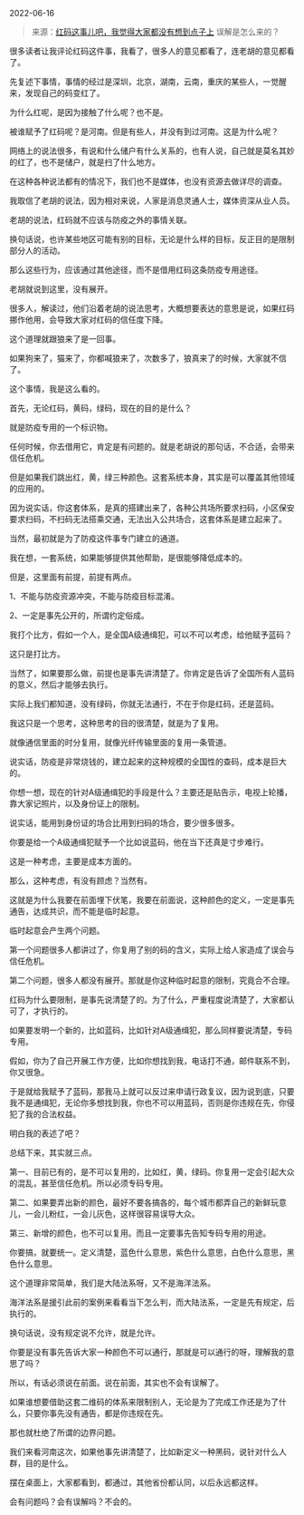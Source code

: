 2022-06-16

> 来源：[红码这事儿吧，我觉得大家都没有想到点子上](http://mp.weixin.qq.com/s?__biz=MzU3NDc5Nzc0NQ==&mid=2247518054&idx=1&sn=7d2c43d6d942c7c997f240f8e2087f04&chksm=fd2e25b8ca59acae019719347005bbd62fa7c0cff535a790d0e29df4c07595023b435270313c&scene=27#wechat_redirect)
> 误解是怎么来的？

很多读者让我评论红码这件事，我看了，很多人的意见都看了，连老胡的意见都看了。  

  

先复述下事情，事情的经过是深圳，北京，湖南，云南，重庆的某些人，一觉醒来，发现自己的码变红了。  

  

为什么红呢，是因为接触了什么呢？也不是。  

  

被谁赋予了红码呢？是河南。但是有些人，并没有到过河南。这是为什么呢？

  

网络上的说法很多，有说和什么储户有什么关系的，也有人说，自己就是莫名其妙的红了，也不是储户，就是扫了什么地方。  

  

在这种各种说法都有的情况下，我们也不是媒体，也没有资源去做详尽的调查。

  

我取信了老胡的说法，因为相对来说，人家是消息灵通人士，媒体资深从业人员。

  

老胡的说法，红码就不应该与防疫之外的事情关联。  

  

换句话说，也许某些地区可能有别的目标，无论是什么样的目标，反正目的是限制部分人的活动。

  

那么这些行为，应该通过其他途径，而不是借用红码这条防疫专用途径。  

  

老胡就说到这里，没有展开。

  

很多人，解读过，他们沿着老胡的说法思考，大概想要表达的意思是说，如果红码挪作他用，会导致大家对红码的信任度下降。

  

这个道理就跟狼来了是一回事。

  

如果狗来了，猫来了，你都喊狼来了，次数多了，狼真来了的时候，大家就不信了。  

  

这个事情，我是这么看的。  

  

首先，无论红码，黄码，绿码，现在的目的是什么？

  

就是防疫专用的一个标识物。  

  

任何时候，你去借用它，肯定是有问题的。就是老胡说的那句话，不合适，会带来信任危机。

  

但是如果我们跳出红，黄，绿三种颜色。这套系统本身，其实是可以覆盖其他领域的应用的。  

  

因为说实话，你这套体系，是真的搭建出来了，各种公共场所要求扫码，小区保安要求扫码，不扫码无法搭乘交通，无法出入公共场合，这套体系是建立起来了。  

  

当然，最初就是为了防疫这件事专门建立的通道。  

  

我在想，一套系统，如果能够提供其他帮助，是很能够降低成本的。

  

但是，这里面有前提，前提有两点。  

  

1、不能与防疫资源冲突，不能与防疫目标混淆。

2、一定是事先公开的，所谓约定俗成。

  

我打个比方，假如一个人，是全国A级通缉犯，可以不可以考虑，给他赋予蓝码？  

  

这只是打比方。

  

当然了，如果要那么做，前提也是事先讲清楚了。你肯定是告诉了全国所有人蓝码的意义，然后才能够去执行。  

  

实际上我们都知道，没有绿码，你就无法通行，不在于你是红码，还是蓝码。  

  

我这只是一个思考，这种思考的目的很清楚，就是为了复用。  

  

就像通信里面的时分复用，就像光纤传输里面的复用一条管道。  

  

说实话，防疫是非常烧钱的，建立起来的这种规模的全国性的查码，成本是巨大的。

  

你想一想，现在的针对A级通缉犯的手段是什么？主要还是贴告示，电视上轮播，靠大家记照片，以及身份证上的限制。  

  

说实话，能用到身份证的场合比用到扫码的场合，要少很多很多。  

  

你要是给一个A级通缉犯赋予一个比如说蓝码，他在当下还真是寸步难行。  

  

这是一种考虑，主要是成本方面的。  

  

那么，这种考虑，有没有顾虑？当然有。

  

这就是为什么我要在前面埋下伏笔，我要在前面说，这种颜色的定义，一定是事先通告，达成共识，而不能是临时起意。  

  

临时起意会产生两个问题。

  

第一个问题很多人都讲过了，你复用了别的码的含义，实际上给人家造成了误会与信任危机。

  

第二个问题，很多人都没有展开。那就是你这种临时起意的限制，究竟合不合理。

  

红码为什么要限制，是事先说清楚了的。为了什么，严重程度说清楚了，大家都认可了，才执行的。

  

如果要发明一个新的，比如蓝码，比如针对A级通缉犯，那么同样要说清楚，专码专用。  

  

假如，你为了自己开展工作方便，比如你想找到我，电话打不通，邮件联系不到，你又很急。  

  

于是就给我赋予了蓝码，那我马上就可以反过来申请行政复议，因为说到底，只要我不是通缉犯，无论你多想找到我，你也不可以用蓝码，否则是你违规在先，你侵犯了我的合法权益。  

  

明白我的表述了吧？  

  

总结下来，其实就三点。  

  

第一、目前已有的，是不可以复用的，比如红，黄，绿码。你复用一定会引起大众的混乱，甚至信任危机。所以必须专码专用。  

  

第二、如果要弄出新的颜色，最好不要各搞各的，每个城市都弄自己的新鲜玩意儿，一会儿粉红，一会儿灰色，这样很容易误导大众。

  

第三、新增的颜色，也不可以复用。而且一定要事先告知专码专用的用途。

  

你要搞，就要统一。定义清楚，蓝色什么意思，紫色什么意思，白色什么意思，黑色什么意思。

  

这个道理非常简单，我们是大陆法系呀，又不是海洋法系。

  

海洋法系是援引此前的案例来看看当下怎么判，而大陆法系，一定是先有规定，后执行的。

  

换句话说，没有规定说不允许，就是允许。

  

你要是没有事先告诉大家一种颜色不可以通行，那就是可以通行的呀，理解我的意思了吗？  

  

所以，有话必须说在前面。说在前面，其实也不会有误解了。

  

如果谁想要借助这套二维码的体系来限制别人，无论是为了完成工作还是为了什么，只要你事先没有通告，都是你违规在先。

  

那也就杜绝了所谓的边界问题。

  

我们来看河南这次，如果他事先讲清楚了，比如新定义一种黑码，说针对什么人群，目的是什么。  

  

摆在桌面上，大家都看到，都通过，其他省份都认同，以后永远都这样。

  

会有问题吗？会有误解吗？不会的。

